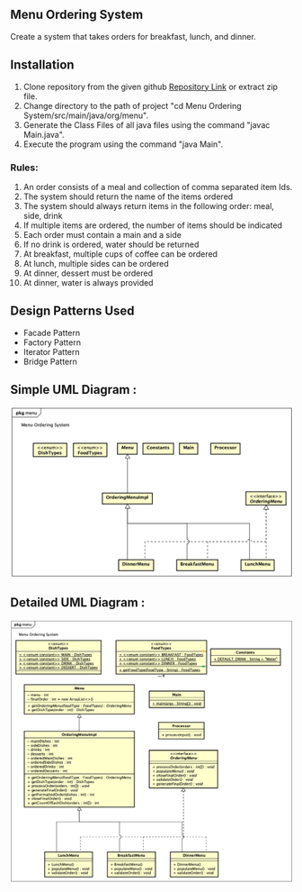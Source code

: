 ## Menu Ordering System

Create a system that takes orders for breakfast, lunch, and dinner.

## Installation
1. Clone repository from the given github [Repository Link](https://github.com/sauraz/Menu-Ordering-System.git
   ) or extract zip file.
2. Change directory to the path of project "cd Menu Ordering System/src/main/java/org/menu".
3. Generate the Class Files of all java files using the command "javac Main.java".
4. Execute the program using the command "java Main".


### Rules:
1. An order consists of a meal and collection of comma separated item Ids.
2. The system should return the name of the items ordered
3. The system should always return items in the following order: meal, side, drink
4. If multiple items are ordered, the number of items should be indicated
5. Each order must contain a main and a side
6. If no drink is ordered, water should be returned
7. At breakfast, multiple cups of coffee can be ordered
8. At lunch, multiple sides can be ordered
9. At dinner, dessert must be ordered
10. At dinner, water is always provided


## Design Patterns Used
- Facade Pattern
- Factory Pattern
- Iterator Pattern
- Bridge Pattern

## Simple UML Diagram :
![Alt text](https://github.com/sauraz/Menu-Ordering-System/blob/master/src/main/resources/UML_Simple.png)


## Detailed UML Diagram :
![Alt text](https://github.com/sauraz/Menu-Ordering-System/blob/master/src/main/resources/UML_Detailed.png)
